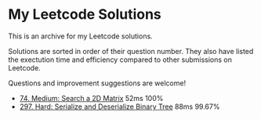 # My Leetcode Solutions

This is an archive for my Leetcode solutions.

Solutions are sorted in order of their question number. 
They also have listed the exectution time and efficiency compared to other submissions on Leetcode.

Questions and improvement suggestions are welcome!

- [74. Medium: Search a 2D Matrix](./74.js) 52ms 100%
- [297. Hard: Serialize and Deserialize Binary Tree](./297.js) 88ms 99.67%
